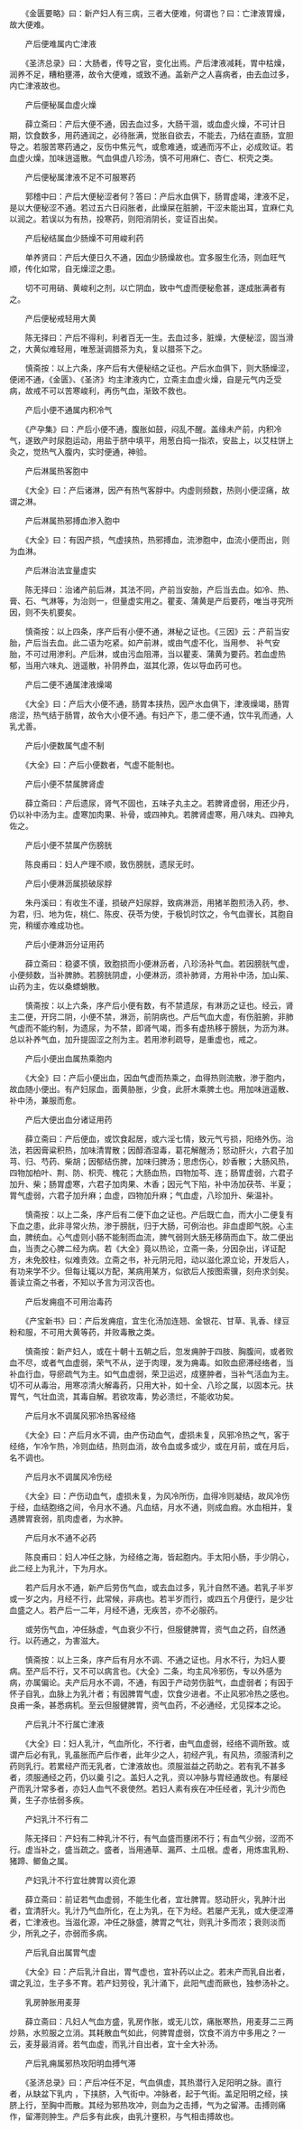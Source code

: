<!-- { "loadSidebar": true } -->
　　《金匮要略》曰：新产妇人有三病，三者大便难，何谓也？曰：亡津液胃燥，故大便难。

　　产后便难属内亡津液

　　《圣济总录》曰：大肠者，传导之官，变化出焉。产后津液减耗，胃中枯燥，润养不足，糟粕壅滞，故令大便难，或致不通。盖新产之人喜病者，由去血过多，内亡津液故也。

　　产后便秘属血虚火燥

　　薛立斋曰：产后大便不通，因去血过多，大肠干涸，或血虚火燥，不可计日期，饮食数多，用药通润之，必待胀满，觉胀自欲去，不能去，乃结在直肠，宜胆导之。若服苦寒药通之，反伤中焦元气，或愈难通，或通而泻不止，必成败证。若血虚火燥，加味逍遥散。气血俱虚八珍汤，慎不可用麻仁、杏仁、枳壳之类。

　　产后便秘属津液不足不可服寒药

　　郭稽中曰：产后大便秘涩者何？答曰：产后水血俱下，肠胃虚竭，津液不足，是以大便秘涩不通。若过五六日闷胀者，此燥屎在脏腑，干涩未能出耳，宜麻仁丸以润之。若误以为有热，投寒药，则阳消阴长，变证百出矣。

　　产后秘结属血少肠燥不可用峻利药

　　单养贤曰：产后大便日久不通，因血少肠燥故也。宜多服生化汤，则血旺气顺，传化如常，自无燥涩之患。

　　切不可用硝、黄峻利之剂，以亡阴血，致中气虚而便秘愈甚，遂成胀满者有之。

　　产后便秘戒轻用大黄

　　陈无择曰：产后不得利，利者百无一生。去血过多，脏燥，大便秘涩，固当滑之，大黄似难轻用，唯葱涎调腊茶为丸，复以腊茶下之。

　　慎斋按：以上六条，序产后有大便秘结之证也。产后水血俱下，则大肠燥涩，便闭不通，《金匮》、《圣济》均主津液内亡，立斋主血虚火燥，自是元气内乏受病，故戒不可以苦寒峻利，再伤气血，渐致不救也。

　　产后小便不通属内积冷气

　　《产孕集》曰：产后小便不通，腹胀如鼓，闷乱不醒。盖缘未产前，内积冷气，遂致产时尿胞运动，用盐于脐中填平，用葱白捣一指浓，安盐上，以艾柱饼上灸之，觉热气入腹内，实时便通，神验。

　　产后淋属热客胞中

　　《大全》曰：产后诸淋，因产有热气客脬中。内虚则频数，热则小便涩痛，故谓之淋。

　　产后淋属热邪搏血渗入胞中

　　《大全》曰：有因产损，气虚挟热，热邪搏血，流渗胞中，血流小便而出，则为血淋。

　　产后淋治法宜量虚实

　　陈无择曰：治诸产前后淋，其法不同，产前当安胎，产后当去血。如冷、热、膏、石、气淋等，为治则一，但量虚实用之。瞿麦、蒲黄是产后要药，唯当寻究所因，则不失机要矣。

　　慎斋按：以上四条，序产后有小便不通，淋秘之证也。《三因》云：产前当安胎，产后当去血。此二语为吃紧。如产前淋，或由气虚不化，当用参、 补气安胎，不可过用渗利。产后淋，或由污血阻滞，当以瞿麦、蒲黄为要药。若血虚热郁，当用六味丸、逍遥散，补阴养血，滋其化源，佐以导血药可也。

　　产后二便不通属津液燥竭

　　《大全》曰：产后大小便不通，肠胃本挟热，因产水血俱下，津液燥竭，肠胃痞涩，热气结于肠胃，故令大小便不通。有妇产下，患二便不通，饮牛乳而通，人乳尤善。

　　产后小便数属气虚不制

　　《大全》曰：产后小便数者，气虚不能制也。

　　产后小便不禁属脾肾虚

　　薛立斋曰：产后遗尿，肾气不固也，五味子丸主之。若脾肾虚弱，用还少丹，仍以补中汤为主。虚寒加肉果、补骨，或四神丸。若脾肾虚寒，用八味丸、四神丸佐之。

　　产后小便不禁属产伤膀胱

　　陈良甫曰：妇人产理不顺，致伤膀胱，遗尿无时。

　　产后小便淋沥属损破尿脬

　　朱丹溪曰：有收生不谨，损破产妇尿脬，致病淋沥，用猪羊胞煎汤入药，参、 为君，归、地为佐，桃仁、陈皮、茯苓为使，于极饥时饮之，令气血骤长，其胞自完，稍缓亦难成功也。

　　产后小便淋沥分证用药

　　薛立斋曰：稳婆不慎，致胞损而小便淋沥者，八珍汤补气血。若因膀胱气虚，小便频数，当补脾肺。若膀胱阴虚，小便淋沥，须补肺肾，方用补中汤，加山茱、山药为主，佐以桑螵蛸散。

　　慎斋按：以上六条，序产后小便有数，有不禁遗尿，有淋沥之证也。经云，肾主二便，开窍二阴，小便不禁，淋沥，前阴病也。产后气血大虚，有伤脏腑，非肺气虚而不能约制，为遗尿，为不禁，即肾气竭，而多有虚热移于膀胱，为沥为淋。总以补养气血，加升提固涩之剂为主。若用渗利疏导，是重虚也，戒之。

　　产后小便出血属热乘胞内

　　《大全》曰：产后小便出血，因血气虚而热乘之，血得热则流散，渗于胞内，故血随小便出。有产妇尿血，面黄胁胀，少食，此肝木乘脾土也。用加味逍遥散、补中汤，兼服而愈。

　　产后大便出血分诸证用药

　　薛立斋曰：产后便血，或饮食起居，或六淫七情，致元气亏损，阳络外伤。治法，若因膏粱积热，加味清胃散；因醇酒湿毒，葛花解醒汤；怒动肝火，六君子加芎、归、芍药、柴胡；因郁结伤脾，加味归脾汤；思虑伤心，妙香散；大肠风热，四物加柏叶、荆、防、枳壳、槐花；大肠血热，四物加芩、连；肠胃虚弱，六君子加升、柴；肠胃虚寒，六君子加肉果、木香；因元气下陷，补中汤加茯苓、半夏；胃气虚弱，六君子加升麻；血虚，四物加升麻；气血虚，八珍加升、柴温补。

　　慎斋按：以上二条，序产后有二便下血之证也。产后既亡血，而大小二便复有下血之患，此非寻常火热，渗于膀胱，归于大肠，可例治也。非血虚即气脱。心主血，脾统血。心气虚则小肠不能制而血流，脾气弱则大肠无移荫而血下。故二便出血，当责之心脾二经为病。若《大全》竟以热论，立斋一条，分因杂出，详证配方，未免胶柱，似难责效。立斋之书，补元阴元阳，动以滋化源立论，开发后人，有功来学不少。但每让辄以方配，某病用某方，似欲后人按图索骥，刻舟求剑矣。善读立斋之书者，不知以予言为河汉否也。

　　产后发痈疽不可用治毒药

　　《产宝新书》曰：产后发痈疽，宜生化汤加连翘、金银花、甘草、乳香、绿豆粉和服，不可用大黄等药，并败毒散之类。

　　慎斋按：新产妇人，或在十朝十五朝之后，忽发痈肿于四肢、胸腹间，或者败血不尽，或者气血虚弱，荣气不从，逆于肉理，发为痈毒。如败血瘀滞经络者，当补血行血，导瘀疏气为主。如气血虚弱，荣卫运迟，成壅肿者，当补气活血为主。切不可从毒治，用寒凉清火解毒药，只用大补，如十全、八珍之属，以固本元。扶胃气，气壮血流，其毒自解。若欲攻毒，势必溃烂，不能收功矣。

　　产后月水不调属风邪冷热客经络

　　《大全》曰：产后月水不调，由产伤动血气，虚损未复，风邪冷热之气，客于经络，乍冷乍热，冷则血结，热则血消，故令血或多或少，或在月前，或在月后，名不调也。

　　产后月水不调属风冷伤经

　　《大全》曰：产伤动血气，虚损未复，为风冷所伤，血得冷则凝结，故风冷伤于经，血结胞络之间，令月水不通。凡血结，月水不通，则成血瘕。水血相并，复遇脾胃衰弱，肌肉虚者，为水肿。

　　产后月水不通不必药

　　陈良甫曰：妇人冲任之脉，为经络之海，皆起胞内。手太阳小肠，手少阴心，此二经上为乳汁，下为月水。

　　若产后月水不通，新产后劳伤气血，或去血过多，乳汁自然不通。若乳子半岁或一岁之内，月经不行，此常候，非病也。若半岁而行，或四五个月便行，是少壮血盛之人。若产后一二年，月经不通，无疾苦，亦不必服药。

　　或劳伤气血，冲任脉虚，气血衰少不行，但服健脾胃，资气血之药，自然通行。以药通之，为害滋大。

　　慎斋按：以上三条，序产后有月水不调、不通之证也。月水不行，为妇人要病。至产后不行，又不可以病言也。《大全》二条，均主风冷邪伤，专以外感为病，亦属偏论。夫产后月水不调，不通，有因于产动劳伤脏气，血虚弱者；有因于怀子自乳，血脉上为乳汁者；有因脾胃气虚，饮食少进者。不止风邪冷热之感也。良甫一条，甚悉病机。至云但服健脾胃，资气血药，不必通经，尤见探本之论。

　　产后乳汁不行属亡津液

　　《大全》曰：妇人乳汁，气血所化，不行者，由气血虚弱，经络不调所致。或谓产后必有乳，乳虽胀而产后作者，此年少之人，初经产乳，有风热，须服清利之药则乳行。若累经产而无乳者，亡津液故也。须服滋益之药助之。若有乳不甚多者，须服通经之药，仍以羹 引之。盖妇人之乳，资以冲脉与胃经通故也。有屡经产而乳汁常多者，亦妇人血气不衰使然。若妇人素有疾在冲任经者，乳汁少而色黄，生子亦怯弱多疾。

　　产妇乳汁不行有二

　　陈无择曰：产妇有二种乳汁不行，有气血盛而壅闭不行；有血气少弱，涩而不行。虚当补之，盛当疏之。盛者，当用通草、漏芦、土瓜根。虚者，用炼盅乳粉、猪蹄、鲫鱼之属。

　　产妇乳汁不行宜壮脾胃以资化源

　　薛立斋曰：前证若气血虚弱，不能生化者，宜壮脾胃。怒动肝火，乳肿汁出者，宜清肝火。乳汁乃气血所化，在上为乳，在下为经。若屡产无乳，或大便涩滞者，亡津液也。当滋化源，冲任之脉盛，脾胃之气壮，则乳汁多而浓；衰则淡而少，所乳之子，亦弱而多病。

　　产后乳自出属胃气虚

　　《大全》曰：产后乳汁自出，胃气虚也，宜补药以止之。若未产而乳自出者，谓之乳泣，生子多不育。若产妇劳役，乳汁涌下，此阳气虚而厥也，独参汤补之。

　　乳房肿胀用麦芽

　　薛立斋曰：凡妇人气血方盛，乳房作胀，或无儿饮，痛胀寒热，用麦芽二三两炒熟，水煎服之立消。其耗散血气如此，何脾胃虚弱，饮食不消方中多用之？一云，麦芽最消肾。若气血虚，而乳汁自出者，宜十全大补汤。

　　产后乳痈属邪热攻阳明血搏气滞

　　《圣济总录》曰：产后冲任不足，气血俱虚，其热潜行入足阳明之脉。直行者，从缺盆下乳内 ，下挟脐，入气街中。冲脉者，起于气街。盖足阳明之经，挟脐上行，至胸中而散。其经为邪热攻冲，则血为之击搏，气为之留滞。击搏则痛作，留滞则肿生。产后多有此疾，由乳汁壅积，与气相击搏故也。

